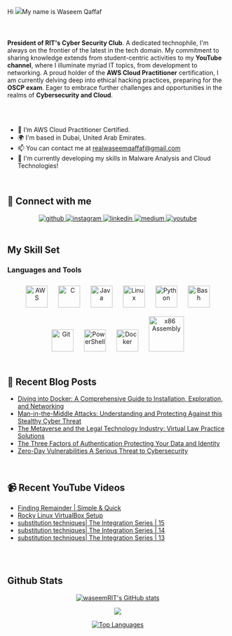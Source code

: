 Hi ![](https://user-images.githubusercontent.com/18350557/176309783-0785949b-9127-417c-8b55-ab5a4333674e.gif)My name is Waseem Qaffaf

### <div align="center">
</br>
<p style="text-align:center;">

**President of RIT's Cyber Security Club**. A dedicated technophile, I'm always on the frontier of the latest in the tech domain. My commitment to sharing knowledge extends from student-centric activities to my **YouTube channel**, where I illuminate myriad IT topics, from development to networking. A proud holder of the **AWS Cloud Practitioner** certification, I am currently delving deep into ethical hacking practices, preparing for the **OSCP exam**. Eager to embrace further challenges and opportunities in the realms of **Cybersecurity and Cloud**.
</p>
</div>

</br></br>

-  🌱 I’m AWS Cloud Practitioner Certified.
-  🌍  I'm based in Dubai, United Arab Emirates.
-  📫  You can contact me at [realwaseemqaffaf@gmail.com](mailto:realwaseemqaffaf@gmail.com)
-  🧠  I'm currently developing my skills in Malware Analysis and Cloud Technologies!
  

<br/>  

## 🔗 Connect with me  
<div align="center">
<a href="https://github.com/waseemRIT" target="_blank">
<img src=https://img.shields.io/badge/github-%2324292e.svg?&style=for-the-badge&logo=github&logoColor=white alt=github style="margin-bottom: 5px;" />
</a>
<a href="https://instagram.com/professor_seemo" target="_blank">
<img src=https://img.shields.io/badge/instagram-%23000000.svg?&style=for-the-badge&logo=instagram&logoColor=white alt=instagram style="margin-bottom: 5px;" />
</a>
<a href="https://linkedin.com/in/waseem-qaffaf" target="_blank">
<img src=https://img.shields.io/badge/linkedin-%231E77B5.svg?&style=for-the-badge&logo=linkedin&logoColor=white alt=linkedin style="margin-bottom: 5px;" />
</a>
<a href="https://medium.com/@realwaseemqaffaf" target="_blank">
<img src=https://img.shields.io/badge/medium-%23292929.svg?&style=for-the-badge&logo=medium&logoColor=white alt=medium style="margin-bottom: 5px;" />
</a>
<a href="https://www.youtube.com/@professorseemo1166" target="_blank">
<img src=https://img.shields.io/badge/youtube-%23EE4831.svg?&style=for-the-badge&logo=youtube&logoColor=white alt=youtube style="margin-bottom: 5px;" />
</a>  
</div>

</br>

## My Skill Set  


### Languages and Tools  
<div align="center">  
<a href="https://aws.amazon.com/" target="_blank"><img style="margin: 10px" src="https://profilinator.rishav.dev/skills-assets/amazonwebservices-original-wordmark.svg" alt="AWS" height="50" /></a>  
<a href="https://www.cprogramming.com/" target="_blank"><img style="margin: 10px" src="https://profilinator.rishav.dev/skills-assets/c-original.svg" alt="C" height="50" /></a>  
<a href="https://www.java.com/" target="_blank"><img style="margin: 10px" src="https://profilinator.rishav.dev/skills-assets/java-original-wordmark.svg" alt="Java" height="50" /></a>  
<a href="https://www.linux.org/" target="_blank"><img style="margin: 10px" src="https://profilinator.rishav.dev/skills-assets/linux-original.svg" alt="Linux" height="50" /></a>  
<a href="https://www.python.org/" target="_blank"><img style="margin: 10px" src="https://profilinator.rishav.dev/skills-assets/python-original.svg" alt="Python" height="50" /></a>  
<a href="https://www.gnu.org/software/bash/" target="_blank"><img style="margin: 10px" src="https://profilinator.rishav.dev/skills-assets/gnu_bash-icon.svg" alt="Bash" height="50" /></a>  
<a href="https://github.com/" target="_blank"><img style="margin: 10px" src="https://profilinator.rishav.dev/skills-assets/git-scm-icon.svg" alt="Git" height="50" /></a>  
<a href="https://docs.microsoft.com/en-us/powershell/" target="_blank"><img style="margin: 10px" src="https://profilinator.rishav.dev/skills-assets/powershell.png" alt="PowerShell" height="50" /></a>  

<a href="https://www.docker.com/" target="_blank">
<img style="margin: 10px" src="https://profilinator.rishav.dev/skills-assets/docker-original-wordmark.svg" alt="Docker" height="50" /></a>

<a href="http://www.egr.unlv.edu/~ed/x86.html" target="_blank" >
<img style="margin: 10px" src="https://user-images.githubusercontent.com/5421823/62779159-4cf76880-baaa-11e9-8318-e20a1aaa913a.png" height="80" alt="x86 Assembly" /></a>
</div>  

<br/>  

## 📕 Recent Blog Posts  
<!-- BLOG-POST-LIST:START -->
- [Diving into Docker: A Comprehensive Guide to Installation, Exploration, and Networking](https://medium.com/@realwaseemqaffaf/diving-into-docker-a-comprehensive-guide-to-installation-exploration-and-networking-d0b5a25bc4ec?source=rss-141971c4db9c------2)
- [Man-in-the-Middle Attacks: Understanding and Protecting Against this Stealthy Cyber Threat](https://medium.com/@realwaseemqaffaf/man-in-the-middle-attacks-understanding-and-protecting-against-this-stealthy-cyber-threat-941cee2ce156?source=rss-141971c4db9c------2)
- [The Metaverse and the Legal Technology Industry: Virtual Law Practice Solutions](https://medium.com/@realwaseemqaffaf/the-metaverse-and-the-legal-technology-industry-virtual-law-practice-solutions-ba023ce2b10c?source=rss-141971c4db9c------2)
- [The Three Factors of Authentication Protecting Your Data and Identity](https://medium.com/@realwaseemqaffaf/the-three-factors-of-authentication-protecting-your-data-and-identity-3379b620c655?source=rss-141971c4db9c------2)
- [Zero-Day Vulnerabilities A Serious Threat to Cybersecurity](https://medium.com/@realwaseemqaffaf/zero-day-vulnerabilities-a-serious-threat-to-cybersecurity-40ad61d77d26?source=rss-141971c4db9c------2)
<!-- BLOG-POST-LIST:END -->  
<br/>

## 📹 Recent YouTube Videos
<!-- YOUTUBE-VIDEOS-LIST:START -->
- [Finding Remainder | Simple &amp; Quick](https://www.youtube.com/watch?v=K5mhPhIDHb0)
- [Rocky Linux VirtualBox Setup](https://www.youtube.com/watch?v=Ut1Ulnd84S4)
- [substitution techniques| The Integration Series | 15](https://www.youtube.com/watch?v=8juix_VWt3o)
- [substitution techniques| The Integration Series | 14](https://www.youtube.com/watch?v=dcf0QzWRrfw)
- [substitution techniques| The Integration Series | 13](https://www.youtube.com/watch?v=pwHjnFE38vs)
<!-- YOUTUBE-VIDEOS-LIST:END -->  

<br/>  

  

<br/>  


## Github Stats  
<div align="center">
<a href="http://www.github.com/waseemRIT"><img src="https://github-readme-stats.vercel.app/api?username=waseemRIT&show_icons=true&hide=&count_private=true&title_color=0891b2&text_color=ffffff&icon_color=0891b2&bg_color=1c1917&hide_border=true&show_icons=true" alt="waseemRIT's GitHub stats" /></a>

<a href="http://www.github.com/waseemRIT"><img src="https://github-readme-streak-stats.herokuapp.com/?user=waseemRIT&stroke=ffffff&background=1c1917&ring=0891b2&fire=0891b2&currStreakNum=ffffff&currStreakLabel=0891b2&sideNums=ffffff&sideLabels=ffffff&dates=ffffff&hide_border=true" /></a>

<a href="https://github.com/waseemRIT" align="left"><img src="https://github-readme-stats.vercel.app/api/top-langs/?username=waseemRIT&langs_count=10&title_color=0891b2&text_color=ffffff&icon_color=0891b2&bg_color=1c1917&hide_border=true&locale=en&custom_title=Top%20%Languages" alt="Top Languages" /></a>
</div>
<br/>  
